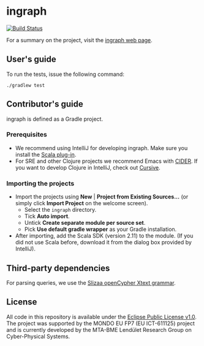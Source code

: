 # ingraph

[![Build Status](https://travis-ci.org/FTSRG/ingraph.svg?branch=master)](https://travis-ci.org/FTSRG/ingraph)

For a summary on the project, visit the [ingraph web page](http://docs.inf.mit.bme.hu/ingraph/).

## User's guide

To run the tests, issue the following command:

```
./gradlew test
```

## Contributor's guide

ingraph is defined as a Gradle project.

### Prerequisites

* We recommend using IntelliJ for developing ingraph. Make sure you install the [Scala plug-in](https://plugins.jetbrains.com/idea/plugin/1347-scala).
* For SRE and other Clojure projects we recommend Emacs with [CIDER](https://cider.readthedocs.io/en/latest/). If you want to develop Clojure in IntelliJ, check out [Cursive](https://cursive-ide.com/).

### Importing the projects

* Import the projects using **New** | **Project from Existing Sources...** (or simply click **Import Project** on the welcome screen).
  * Select the `ingraph` directory.
  * Tick **Auto import**.
  * Untick **Create separate module per source set**.
  * Pick **Use default gradle wrapper** as your Gradle installation.
* After importing, add the Scala SDK (version 2.11) to the module. (If you did not use Scala before, download it from the dialog box provided by IntelliJ).

## Third-party dependencies

For parsing queries, we use the [Slizaa openCypher Xtext grammar](https://github.com/slizaa/slizaa-opencypher-xtext).

## License

All code in this repository is available under the [Eclipse Public License v1.0](http://www.eclipse.org/legal/epl-v10.html). The project was supported by the MONDO EU FP7 (EU ICT-611125) project and is currently developed by the MTA-BME Lendület Research Group on Cyber-Physical Systems.
